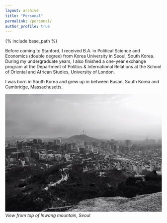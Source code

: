 ```yaml
---
layout: archive
title: "Personal"
permalink: /personal/
author_profile: true
---
```


{% include base_path %}

Before coming to Stanford, I received B.A. in Political Science and Economics (double degree) from Korea University in Seoul, South Korea. During my undergraduate years, I also finished a one-year exchange program at the Department of Politics & International Relations at the School of Oriental and African Studies, University of London.

I was born in South Korea and grew up in between Busan, South Korea and Cambridge, Massachusetts.

![](/images/seoul.jpg)
*View from top of Inwang mountain, Seoul*
